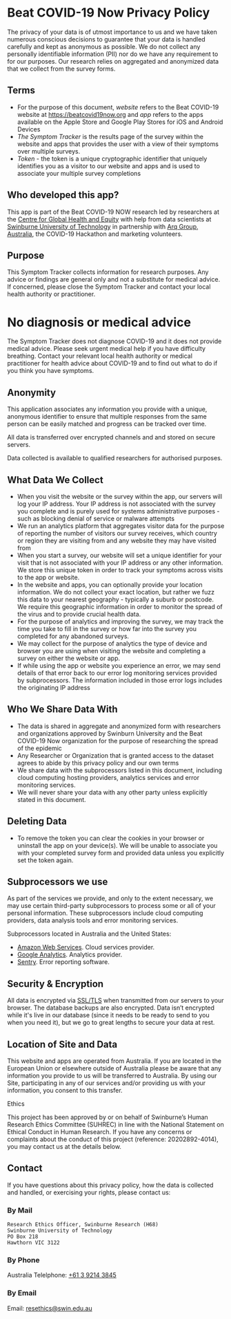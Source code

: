 # Beat COVID-19 Now Privacy Policy

The privacy of your data is of utmost importance to us and we have taken numerous conscious decisions to guarantee that your data is handled carefully and kept as anonymous as possible. We do not collect any personally identifiable information (PII) nor do we have any requirement to for our purposes. Our research relies on aggregated and anonymized data that we collect from the survey forms.

## Terms

* For the purpose of this document, _website_ refers to the Beat COVID-19 website at https://beatcovid19now.org and _app_ refers to the apps available on the Apple Store and Google Play Stores for iOS and Android Devices
* _The Symptom Tracker_ is the results page of the survey within the website and apps that provides the user with a view of their symptoms over multiple surveys.
* _Token_ - the token is a unique cryptographic identifier that uniquely identifies you as a visitor to our website and apps and is used to associate your multiple survey completions

## Who developed this app?

This app is part of the Beat COVID-19 NOW research led by researchers at the [Centre for Global Health and Equity](https://www.swinburne.edu.au/research/global-health-equity/) with help from data scientists at [Swinburne University of Technology](https://www.swinburne.edu.au/) in partnership with [Arq Group, Australia](https://arq.group/), the COVID-19 Hackathon and marketing volunteers.

## Purpose

This Symptom Tracker collects information for research purposes. Any advice or findings are general only and not a substitute for medical advice. If concerned, please close the Symptom Tracker and contact your local health authority or practitioner.

# No diagnosis or medical advice

The Symptom Tracker does not diagnose COVID-19 and it does not provide medical advice. Please seek urgent medical help if you have difficulty breathing. Contact your relevant local health authority or medical practitioner for health advice about COVID-19 and to find out what to do if you think you have symptoms.

## Anonymity

This application associates any information you provide with a unique, anonymous identifier to ensure that multiple responses from the same person can be easily matched and progress can be tracked over time.

All data is transferred over encrypted channels and and stored on secure servers.

Data collected is available to qualified researchers for authorised purposes.

## What Data We Collect

* When you visit the website or the survey within the app, our servers will log your IP address. Your IP address is not associated with the survey you complete and is purely used for systems administrative purposes - such as blocking denial of service or malware attempts
* We run an analytics platform that aggregates visitor data for the purpose of reporting the number of visitors our survey receives, which country or region they are visiting from and any website they may have visited from
* When you start a survey, our website will set a unique identifier for your visit that is not associated with your IP address or any other information. We store this unique token in order to track your symptoms across visits to the app or website.
* In the website and apps, you can optionally provide your location information. We do not collect your exact location, but rather we fuzz this data to your nearest geography - typically a suburb or postcode. We require this geographic information in order to monitor the spread of the virus and to provide crucial health data.
* For the purpose of analytics and improving the survey, we may track the time you take to fill in the survey or how far into the survey you completed for any abandoned surveys.
* We may collect for the purpose of analytics the type of device and browser you are using when visiting the website and completing a survey on either the website or app.
* If while using the app or website you experience an error, we may send details of that error back to our error log monitoring services provided by subprocessors. The information included in those error logs includes the originating IP address

## Who We Share Data With

* The data is shared in aggregate and anonymized form with researchers and organizations approved by Swinburn University and the Beat COVID-19 Now organization for the purpose of researching the spread of the epidemic
* Any Researcher or Organization that is granted access to the dataset agrees to abide by this privacy policy and our own terms
* We share data with the subprocessors listed in this document, including cloud computing hosting providers, analytics services and error monitoring services.
* We will never share your data with any other party unless explicitly stated in this document.

## Deleting Data

* To remove the token you can clear the cookies in your browser or uninstall the app on your device(s). We will be unable to associate you with your completed survey form and provided data unless you explicitly set the token again.

## Subprocessors we use

As part of the services we provide, and only to the extent necessary, we may use certain third-party subprocessors to process some or all of your personal information. These subprocessors include cloud computing providers, data analysis tools and error monitoring services.

Subprocessors located in Australia and the United States:
* [Amazon Web Services](https://aws.amazon.com//). Cloud services provider.
* [Google Analytics](https://analytics.google.com). Analytics provider.
* [Sentry](https://www.sentry.io/). Error reporting software.

## Security & Encryption

All data is encrypted via [SSL/TLS](https://en.wikipedia.org/wiki/Transport_Layer_Security) when transmitted from our servers to your browser. The database backups are also encrypted. Data isn’t encrypted while it's live in our database (since it needs to be ready to send to you when you need it), but we go to great lengths to secure your data at rest.

## Location of Site and Data

This website and apps are operated from Australia. If you are located in the European Union or elsewhere outside of Australia please be aware that any information you provide to us will be transferred to Australia. By using our Site, participating in any of our services and/or providing us with your information, you consent to this transfer.

Ethics

This project has been approved by or on behalf of Swinburne’s Human Research Ethics Committee (SUHREC) in line with the National Statement on Ethical Conduct in Human Research. If you have any concerns or complaints about the conduct of this project (reference: 20202892-4014), you may contact us at the details below.


## Contact

If you have questions about this privacy policy, how the data is collected and handled, or exercising your rights, please contact us:

### By Mail

```
Research Ethics Officer, Swinburne Research (H68)
Swinburne University of Technology
PO Box 218
Hawthorn VIC 3122
```

### By Phone

Australia Telelphone: [+61 3 9214 3845](call:+61392143845)

### By Email

Email: [resethics@swin.edu.au](mailto:resethics@swin.edu.au)

